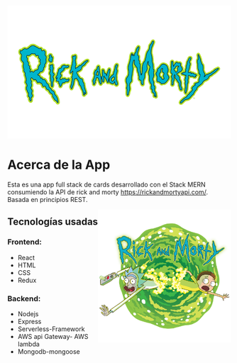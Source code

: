<p align="center">
  <img height=300" width="600" src="./title.png" />
</p>

# Acerca de la App

Esta es una app full stack de cards desarrollado con el Stack MERN consumiendo la API de rick and morty https://rickandmortyapi.com/. Basada en principios REST.

<img alt="Draw" align="right" height="300"  width="300" src="./rick-and-morty.png" />

## Tecnologías usadas
### Frontend:
* React
* HTML
* CSS
* Redux
### Backend:
* Nodejs
* Express
* Serverless-Framework
* AWS api Gateway- AWS lambda
* Mongodb-mongoose
